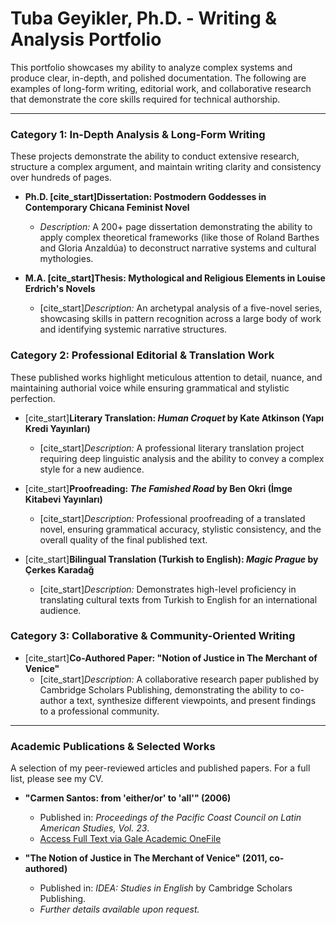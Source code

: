 # Tuba Geyikler, Ph.D. - Writing & Analysis Portfolio

This portfolio showcases my ability to analyze complex systems and produce clear, in-depth, and polished documentation. The following are examples of long-form writing, editorial work, and collaborative research that demonstrate the core skills required for technical authorship.

---

### Category 1: In-Depth Analysis & Long-Form Writing

These projects demonstrate the ability to conduct extensive research, structure a complex argument, and maintain writing clarity and consistency over hundreds of pages.

* **Ph.D. [cite_start]Dissertation: Postmodern Goddesses in Contemporary Chicana Feminist Novel** 
    * *Description:* A 200+ page dissertation demonstrating the ability to apply complex theoretical frameworks (like those of Roland Barthes and Gloria Anzaldúa)  to deconstruct narrative systems and cultural mythologies.

* **M.A. [cite_start]Thesis: Mythological and Religious Elements in Louise Erdrich's Novels** 
    * [cite_start]*Description:* An archetypal analysis of a five-novel series, showcasing skills in pattern recognition across a large body of work and identifying systemic narrative structures. 

### Category 2: Professional Editorial & Translation Work

These published works highlight meticulous attention to detail, nuance, and maintaining authorial voice while ensuring grammatical and stylistic perfection.

* [cite_start]**Literary Translation: *Human Croquet* by Kate Atkinson (Yapı Kredi Yayınları)** 
    * [cite_start]*Description:* A professional literary translation project requiring deep linguistic analysis and the ability to convey a complex style for a new audience. 

* [cite_start]**Proofreading: *The Famished Road* by Ben Okri (İmge Kitabevi Yayınları)** 
    * [cite_start]*Description:* Professional proofreading of a translated novel, ensuring grammatical accuracy, stylistic consistency, and the overall quality of the final published text. 

* [cite_start]**Bilingual Translation (Turkish to English): *Magic Prague* by Çerkes Karadağ** 
    * [cite_start]*Description:* Demonstrates high-level proficiency in translating cultural texts from Turkish to English for an international audience. 

### Category 3: Collaborative & Community-Oriented Writing

* [cite_start]**Co-Authored Paper: "Notion of Justice in The Merchant of Venice"** 
    * [cite_start]*Description:* A collaborative research paper published by Cambridge Scholars Publishing, demonstrating the ability to co-author a text, synthesize different viewpoints, and present findings to a professional community.
 
---

### Academic Publications & Selected Works

A selection of my peer-reviewed articles and published papers. For a full list, please see my CV.

* **"Carmen Santos: from 'either/or' to 'all'" (2006)**
    * Published in: *Proceedings of the Pacific Coast Council on Latin American Studies, Vol. 23*.
    * [Access Full Text via Gale Academic OneFile](https://go.gale.com/ps/i.do?id=GALE%7CA219589477&sid=googleScholar&v=2.1&it=r&linkaccess=abs&issn=01902229&p=AONE&sw=w&cookieConsent=true&analyticsOptout=false&userGroupName=anon%7Ed45b0290&aty=open-web-entry)

* **"The Notion of Justice in The Merchant of Venice" (2011, co-authored)**
    * Published in: *IDEA: Studies in English* by Cambridge Scholars Publishing.
    * *Further details available upon request.*
<!-- end list -->
